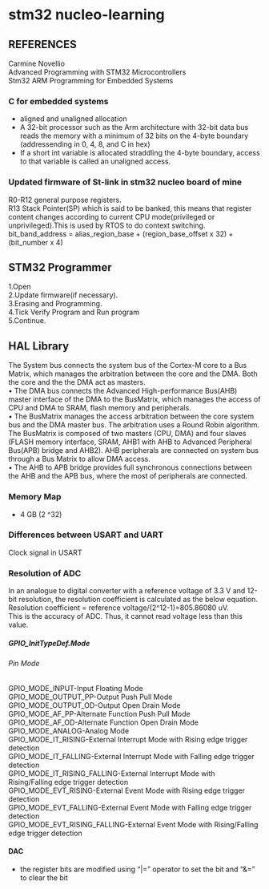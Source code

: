 # stm32 nucleo-learning</br>
## REFERENCES</br>
Carmine Novellio</br>
Advanced Programming with STM32 Microcontrollers</br>
Stm32 ARM Programming for Embedded Systems</br>

### C for embedded systems
- aligned and unaligned allocation
- A 32-bit processor such as the Arm architecture with 32-bit data bus reads the memory with a minimum of 32 bits on the 4-byte boundary (addressending in 0, 4, 8, and C in hex)
- If a short int variable is allocated straddling the 4-byte boundary, access to that variable is called an unaligned access.
### Updated firmware of St-link in stm32 nucleo board of mine</br>
R0-R12 general purpose registers.</br>
R13 Stack Pointer(SP) which is said to be banked, this means that register content changes according to current CPU mode(privileged or unprivileged).This is used by RTOS to do context switching.</br>
bit_band_address = alias_region_base + (region_base_offset x 32) + (bit_number x 4)</br>
## STM32 Programmer</br>
  1.Open</br>
  2.Update firmware(if necessary).</br>
  3.Erasing and Programming.</br>
  4.Tick Verify Program and Run program</br>
  5.Continue.</br>
## HAL Library</br>
The System bus connects the system bus of the Cortex-M core to a Bus Matrix, which manages
the arbitration between the core and the DMA. Both the core and the the DMA act as masters.</br>
• The DMA bus connects the Advanced High-performance Bus(AHB) master interface of the
DMA to the BusMatrix, which manages the access of CPU and DMA to SRAM, flash memory
and peripherals.</br>
• The BusMatrix manages the access arbitration between the core system bus and the DMA
master bus. The arbitration uses a Round Robin algorithm. The BusMatrix is composed of two
masters (CPU, DMA) and four slaves (FLASH memory interface, SRAM, AHB1 with AHB to
Advanced Peripheral Bus(APB) bridge and AHB2). AHB peripherals are connected on system
bus through a Bus Matrix to allow DMA access.</br>
• The AHB to APB bridge provides full synchronous connections between the AHB and the APB
bus, where the most of peripherals are connected.</br>
### Memory Map
- 4 GB (2 ^32)
### Differences between USART and UART</br>
Clock signal in USART</br>
### Resolution of ADC
In an analogue
to digital converter with a reference voltage of 3.3 V and 12-bit resolution, the resolution
coefficient is calculated as the below equation.</br>
Resolution coefficient = reference voltage/(2^12-1)=805.86080 uV.</br>
This is the accuracy of ADC. Thus, it cannot read voltage less than this value.</br>
##### GPIO_InitTypeDef.Mode
###### Pin Mode                            
GPIO_MODE_INPUT-Input Floating Mode </br>
GPIO_MODE_OUTPUT_PP-Output Push Pull Mode</br>
GPIO_MODE_OUTPUT_OD-Output Open Drain Mode</br>
GPIO_MODE_AF_PP-Alternate Function Push Pull Mode</br>
GPIO_MODE_AF_OD-Alternate Function Open Drain Mode</br>
GPIO_MODE_ANALOG-Analog Mode</br>
GPIO_MODE_IT_RISING-External Interrupt Mode with Rising edge trigger detection</br>
GPIO_MODE_IT_FALLING-External Interrupt Mode with Falling edge trigger detection</br>
GPIO_MODE_IT_RISING_FALLING-External Interrupt Mode with Rising/Falling edge trigger detection</br>
GPIO_MODE_EVT_RISING-External Event Mode with Rising edge trigger detection</br>
GPIO_MODE_EVT_FALLING-External Event Mode with Falling edge trigger detection</br>
GPIO_MODE_EVT_RISING_FALLING-External Event Mode with Rising/Falling edge trigger detection</br>
####  DAC

- the register bits are modified using “|=” operator to set the bit and “&=” to clear the bit
